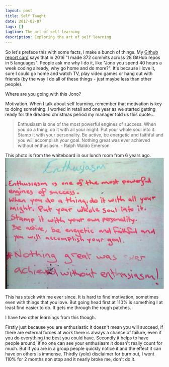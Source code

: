 ```yaml
---
layout: post
title: Self Taught
date: 2017-02-07
tags: []
tagline: The art of self learning
description: Exploring the art of self learning
---
```


So let's preface this with some facts, I make a bunch of things. My [Github report card](https://githubreportcard.reflect.io/) says that in 2016 "I made 372 commits across 28 GitHub repos in 5 languages". People ask me why I do it, like "Jono you spend 40 hours a week coding already, why go home and do more?". It's because I love it, sure I could go home and watch TV, play video games or hang out with friends (by the way I do all of these things - just maybe less than other people).

Where are you going with this Jono?

Motivation. When I talk about self learning, remember that motivation is key to doing something. I worked in retail and one year as we started getting ready for the dreaded christmas period my manager told us this quote...

>Enthusiasm is one of the most powerful engines of success. When you do a thing, do it with all your might. Put your whole soul into it. Stamp it with your personality. Be active, be energetic and faithful and you will accomplish your goal. Nothing great was ever achieved without enthusiasm. - Ralph Waldo Emerson

This photo is from the whiteboard in our lunch room from 6 years ago.
<img src="/public/images/enthusiasm.png"/>

This has stuck with me ever since. It is hard to find motivation, sometimes even with things that you love. But going head first at 110% is something I at least find easier to do. It gets me through the rough patches. 

I have two other learnings from this though.

Firstly just because you are enthusiastic it doesn't mean you will succeed, if there are external forces at work there is always a chance of failure, even if you do everything the best you could have. Secondly it helps to have people around, if no one can see your enthusiasm it doesn't really count for much. But if you are in a group people quickly notice it and the effect it can have on others is immense. Thirdly (yolo) disclaimer for burn out, I went 110% for 2 months non stop and it nearly broke me, don't do it.

